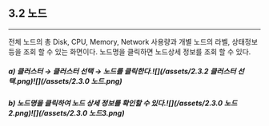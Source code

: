## 3.2 노드

---

전체 노드의 총 Disk, CPU, Memory, Network 사용량과 개별 노드의 라벨, 상태정보 등을 조회 할 수 있는 화면이다. 노드명을 클릭하면 노드상세 정보를 조회 할 수 있다.

##### a\) 클러스터 → 클러스터 선택 → 노드를 클릭한다.![](/assets/2.3.2 클러스터 선택.png)![](/assets/2.3.0 노드.png)

##### b\) 노드명을 클릭하여 노드 상세 정보를 확인할 수 있다.![](/assets/2.3.0 노드2.png)![](/assets/2.3.0 노드3.png)



